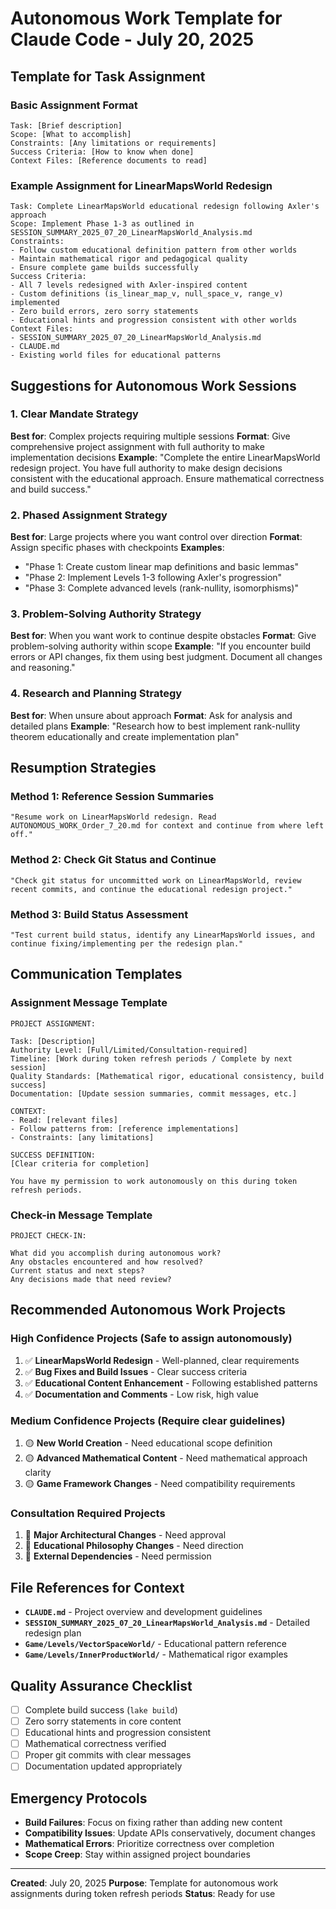 # Autonomous Work Template for Claude Code - July 20, 2025

## Template for Task Assignment

### **Basic Assignment Format**
```
Task: [Brief description]
Scope: [What to accomplish]
Constraints: [Any limitations or requirements]
Success Criteria: [How to know when done]
Context Files: [Reference documents to read]
```

### **Example Assignment for LinearMapsWorld Redesign**
```
Task: Complete LinearMapsWorld educational redesign following Axler's approach
Scope: Implement Phase 1-3 as outlined in SESSION_SUMMARY_2025_07_20_LinearMapsWorld_Analysis.md
Constraints:
- Follow custom educational definition pattern from other worlds
- Maintain mathematical rigor and pedagogical quality
- Ensure complete game builds successfully
Success Criteria:
- All 7 levels redesigned with Axler-inspired content
- Custom definitions (is_linear_map_v, null_space_v, range_v) implemented
- Zero build errors, zero sorry statements
- Educational hints and progression consistent with other worlds
Context Files:
- SESSION_SUMMARY_2025_07_20_LinearMapsWorld_Analysis.md
- CLAUDE.md
- Existing world files for educational patterns
```

## **Suggestions for Autonomous Work Sessions**

### **1. Clear Mandate Strategy**
**Best for**: Complex projects requiring multiple sessions
**Format**: Give comprehensive project assignment with full authority to make implementation decisions
**Example**: "Complete the entire LinearMapsWorld redesign project. You have full authority to make design decisions consistent with the educational approach. Ensure mathematical correctness and build success."

### **2. Phased Assignment Strategy**
**Best for**: Large projects where you want control over direction
**Format**: Assign specific phases with checkpoints
**Examples**:
- "Phase 1: Create custom linear map definitions and basic lemmas"
- "Phase 2: Implement Levels 1-3 following Axler's progression"
- "Phase 3: Complete advanced levels (rank-nullity, isomorphisms)"

### **3. Problem-Solving Authority Strategy**
**Best for**: When you want work to continue despite obstacles
**Format**: Give problem-solving authority within scope
**Example**: "If you encounter build errors or API changes, fix them using best judgment. Document all changes and reasoning."

### **4. Research and Planning Strategy**
**Best for**: When unsure about approach
**Format**: Ask for analysis and detailed plans
**Example**: "Research how to best implement rank-nullity theorem educationally and create implementation plan"

## **Resumption Strategies**

### **Method 1: Reference Session Summaries**
```
"Resume work on LinearMapsWorld redesign. Read AUTONOMOUS_WORK_Order_7_20.md for context and continue from where left off."
```

### **Method 2: Check Git Status and Continue**
```
"Check git status for uncommitted work on LinearMapsWorld, review recent commits, and continue the educational redesign project."
```

### **Method 3: Build Status Assessment**
```
"Test current build status, identify any LinearMapsWorld issues, and continue fixing/implementing per the redesign plan."
```

## **Communication Templates**

### **Assignment Message Template**
```
PROJECT ASSIGNMENT:

Task: [Description]
Authority Level: [Full/Limited/Consultation-required]
Timeline: [Work during token refresh periods / Complete by next session]
Quality Standards: [Mathematical rigor, educational consistency, build success]
Documentation: [Update session summaries, commit messages, etc.]

CONTEXT:
- Read: [relevant files]
- Follow patterns from: [reference implementations]
- Constraints: [any limitations]

SUCCESS DEFINITION:
[Clear criteria for completion]

You have my permission to work autonomously on this during token refresh periods.
```

### **Check-in Message Template**
```
PROJECT CHECK-IN:

What did you accomplish during autonomous work?
Any obstacles encountered and how resolved?
Current status and next steps?
Any decisions made that need review?
```

## **Recommended Autonomous Work Projects**

### **High Confidence Projects** (Safe to assign autonomously)
1. ✅ **LinearMapsWorld Redesign** - Well-planned, clear requirements
2. ✅ **Bug Fixes and Build Issues** - Clear success criteria
3. ✅ **Educational Content Enhancement** - Following established patterns
4. ✅ **Documentation and Comments** - Low risk, high value

### **Medium Confidence Projects** (Require clear guidelines)
1. 🟡 **New World Creation** - Need educational scope definition
2. 🟡 **Advanced Mathematical Content** - Need mathematical approach clarity
3. 🟡 **Game Framework Changes** - Need compatibility requirements

### **Consultation Required Projects**
1. 🔴 **Major Architectural Changes** - Need approval
2. 🔴 **Educational Philosophy Changes** - Need direction
3. 🔴 **External Dependencies** - Need permission

## **File References for Context**
- **`CLAUDE.md`** - Project overview and development guidelines
- **`SESSION_SUMMARY_2025_07_20_LinearMapsWorld_Analysis.md`** - Detailed redesign plan
- **`Game/Levels/VectorSpaceWorld/`** - Educational pattern reference
- **`Game/Levels/InnerProductWorld/`** - Mathematical rigor examples

## **Quality Assurance Checklist**
- [ ] Complete build success (`lake build`)
- [ ] Zero sorry statements in core content
- [ ] Educational hints and progression consistent
- [ ] Mathematical correctness verified
- [ ] Proper git commits with clear messages
- [ ] Documentation updated appropriately

## **Emergency Protocols**
- **Build Failures**: Focus on fixing rather than adding new content
- **Compatibility Issues**: Update APIs conservatively, document changes
- **Mathematical Errors**: Prioritize correctness over completion
- **Scope Creep**: Stay within assigned project boundaries

---

**Created**: July 20, 2025
**Purpose**: Template for autonomous work assignments during token refresh periods
**Status**: Ready for use
